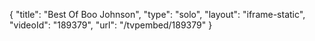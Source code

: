 {
    "title": "Best Of Boo Johnson",
    "type": "solo",
    "layout": "iframe-static",
    "videoId": "189379",
    "url": "\/tvpembed\/189379"
}